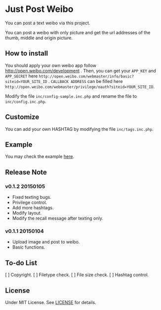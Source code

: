 # Just Post Weibo

You can post a text weibo via this project.

You can post a weibo with only picture and get the url addresses of the thumb, middle and origin picture.

## How to install

You should apply your own weibo app follow http://open.weibo.com/development . Then, you can get your `APP_KEY` and `APP_SECRET` here `http://open.weibo.com/webmaster/info/basic?siteid=YOUR_SITE_ID` . `CALLBACK ADDRESS` can be filled here `http://open.weibo.com/webmaster/privilege/oauth?siteid=YOUR_SITE_ID`.

Modify the file `inc/config-sample.inc.php` and rename the file to `inc/config.inc.php`.

## Customize

You can add your own HASHTAG by modifying the file `inc/tags.inc.php`.

## Example

You may check the example [here](http://zhnpng.com/wb/).

## Release Note

### v0.1.2 20150105

- Fixed texting bugs.
- Privilege control.
- Add more hashtags.
- Modify layout.
- Modify the recall message after texting only.

### v0.1.1 20150104

- Upload image and post to weibo.
- Basic functions.

## To-do List

[ ] Copyright.
[ ] Filetype check.
[ ] File size check.
[ ] Hashtag control.

## License

Under MIT License. See [LICENSE](LICENSE) for details. 